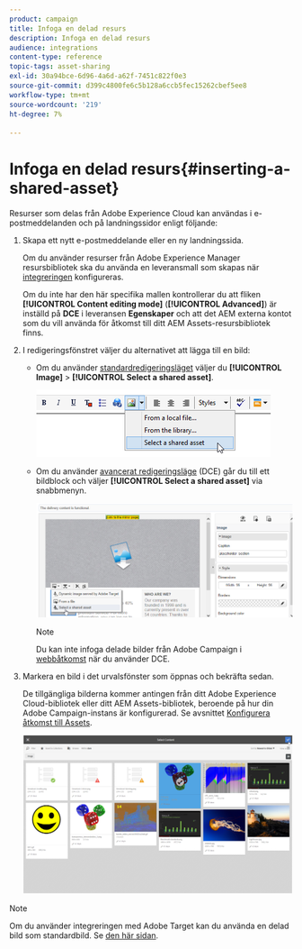 ```yaml
---
product: campaign
title: Infoga en delad resurs
description: Infoga en delad resurs
audience: integrations
content-type: reference
topic-tags: asset-sharing
exl-id: 30a94bce-6d96-4a6d-a62f-7451c822f0e3
source-git-commit: d399c4800fe6c5b128a6ccb5fec15262cbef5ee8
workflow-type: tm+mt
source-wordcount: '219'
ht-degree: 7%

---
```


# Infoga en delad resurs{#inserting-a-shared-asset}

Resurser som delas från Adobe Experience Cloud kan användas i e-postmeddelanden och på landningssidor enligt följande:

1. Skapa ett nytt e-postmeddelande eller en ny landningssida.

   Om du använder resurser från Adobe Experience Manager resursbibliotek ska du använda en leveransmall som skapas när [integreringen](../../integrations/using/configuring-access-to-assets.md#integrating-with-aem-assets) konfigureras.

   Om du inte har den här specifika mallen kontrollerar du att fliken **[!UICONTROL Content editing mode]** (**[!UICONTROL Advanced]**) är inställd på **DCE** i leveransen **Egenskaper** och att det AEM externa kontot som du vill använda för åtkomst till ditt AEM Assets-resursbibliotek finns.

1. I redigeringsfönstret väljer du alternativet att lägga till en bild:

   * Om du använder [standardredigeringsläget](../../delivery/using/defining-the-email-content.md#adding-images) väljer du **[!UICONTROL Image]** > **[!UICONTROL Select a shared asset]**.

      ![](assets/dam_insert_image_standard.png)

   * Om du använder [avancerat redigeringsläge](../../web/using/about-campaign-html-editor.md) (DCE) går du till ett bildblock och väljer **[!UICONTROL Select a shared asset]** via snabbmenyn.

      ![](assets/dam_insert_image_dce.png)

      >[!NOTE]
      >
      >Du kan inte infoga delade bilder från Adobe Campaign i [webbåtkomst](../../platform/using/adobe-campaign-workspace.md#console-and-web-access) när du använder DCE.

1. Markera en bild i det urvalsfönster som öppnas och bekräfta sedan.

   De tillgängliga bilderna kommer antingen från ditt Adobe Experience Cloud-bibliotek eller ditt AEM Assets-bibliotek, beroende på hur din Adobe Campaign-instans är konfigurerad. Se avsnittet [Konfigurera åtkomst till Assets](../../integrations/using/configuring-access-to-assets.md).

   ![](assets/dam_shared_image_selection.png)

>[!NOTE]
>
>Om du använder integreringen med Adobe Target kan du använda en delad bild som standardbild. Se [den här sidan](../../integrations/using/integrating-with-adobe-target.md).
